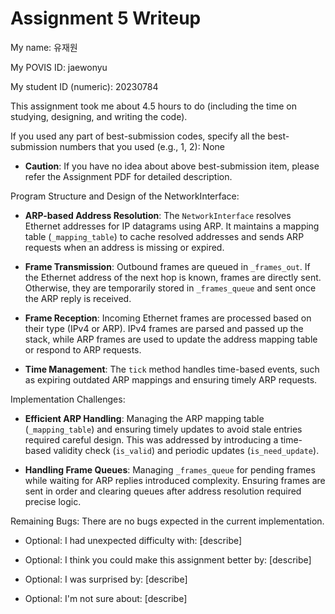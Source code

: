 Assignment 5 Writeup
=============

My name: 유재원

My POVIS ID: jaewonyu

My student ID (numeric): 20230784

This assignment took me about 4.5 hours to do (including the time on studying, designing, and writing the code).

If you used any part of best-submission codes, specify all the best-submission numbers that you used (e.g., 1, 2): None

- **Caution**: If you have no idea about above best-submission item, please refer the Assignment PDF for detailed description.

Program Structure and Design of the NetworkInterface:
- **ARP-based Address Resolution**:
  The `NetworkInterface` resolves Ethernet addresses for IP datagrams using ARP. It maintains a mapping table (`_mapping_table`) to cache resolved addresses and sends ARP requests when an address is missing or expired.

- **Frame Transmission**:
  Outbound frames are queued in `_frames_out`. If the Ethernet address of the next hop is known, frames are directly sent. Otherwise, they are temporarily stored in `_frames_queue` and sent once the ARP reply is received.

- **Frame Reception**:
  Incoming Ethernet frames are processed based on their type (IPv4 or ARP). IPv4 frames are parsed and passed up the stack, while ARP frames are used to update the address mapping table or respond to ARP requests.

- **Time Management**:
  The `tick` method handles time-based events, such as expiring outdated ARP mappings and ensuring timely ARP requests.

Implementation Challenges:
- **Efficient ARP Handling**:
  Managing the ARP mapping table (`_mapping_table`) and ensuring timely updates to avoid stale entries required careful design. This was addressed by introducing a time-based validity check (`is_valid`) and periodic updates (`is_need_update`).

- **Handling Frame Queues**:
  Managing `_frames_queue` for pending frames while waiting for ARP replies introduced complexity. Ensuring frames are sent in order and clearing queues after address resolution required precise logic.

Remaining Bugs:
There are no bugs expected in the current implementation.

- Optional: I had unexpected difficulty with: [describe]

- Optional: I think you could make this assignment better by: [describe]

- Optional: I was surprised by: [describe]

- Optional: I'm not sure about: [describe]
